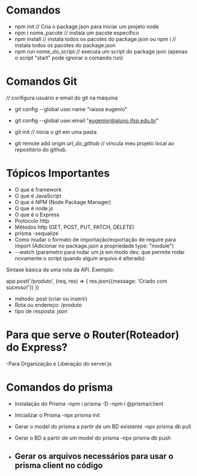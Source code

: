 # Comandos

- npm init // Cria o package.json para iniciar um projeto node
- npm i nome_pacote // instala um pacote específico
- npm install // instala todos os pacotes do package.json 
ou 
  npm i // instala todos os pacotes do package.json
- npm run nome_do_script // executa um script do package json (apenas o script "start" pode ignorar o comando run)

# Comandos Git

// configura usuário e email do git na máquina
- git config --global user.name "raissa eugenio"
- git config --global user.email "eugenior@aluno.ifsp.edu.br" 

- git init // inicia o git em uma pasta
- git remote add origin _url_do_github_ // vincula meu projeto local ao repositório do github.


# Tópicos Importantes

- O que é framework
- O que é JavaScript
- O que é NPM (Node Package Manager)
- O que é node.js
- O que é o Express
- Protocolo http
- Métodos http (GET, POST, PUT, PATCH, DELETE)
- prisma
-sequalize
- Como mudar o formato de importação/exportação de require para import
(Adicionar no package.json a propriedade type: "module")
- --watch (parametro para rodar um js em modo dev, que permite rodar novamente o script quando algum arquivo é alterado)

Sintaxe básica de uma rota da API. Exemplo:

app.post('/produto', (req, res) => {
  res.json({message: 'Criado com sucesso!'})
})

- método: post (criar ou inserir)
- Rota ou endereço: /produto
- tipo de resposta: json

# Para que serve o Router(Roteador) do Express?

-Para Organização e Liberação do server.js

# Comandos do prisma

- Instalação do Prisma
    -npm i prisma -D
    -npm i @prisma/client

- Inicializar o Prisma
    -npx prisma init

- Gerar o model do prisma a partir de um BD existente
    -npx prisma db pull

- Gerar o BD a partir de um model do prisma
    -npx prisma db push

- Gerar os arquivos necessários para usar o prisma client no código
    -